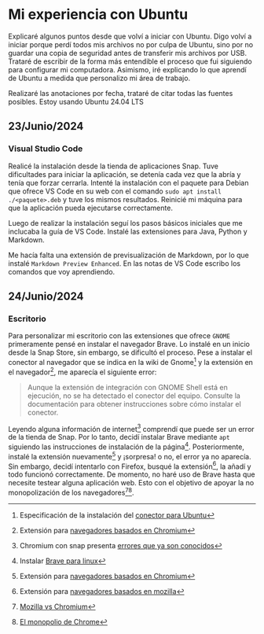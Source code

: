 # Mi experiencia con Ubuntu  

Explicaré algunos puntos desde que volví a iniciar con Ubuntu. Digo volví a iniciar porque perdí todos mis archivos no por culpa de Ubuntu, sino por no guardar una copia de seguridad antes de transferir mis archivos por USB.<br>
Trataré de escribir de la forma más entendible el proceso que fui siguiendo para configurar mi computadora. Asimismo, iré explicando lo que aprendí de Ubuntu a medida que personalizo mi área de trabajo. 

Realizaré las anotaciones por fecha, trataré de citar todas las fuentes posibles. Estoy usando Ubuntu 24.04 LTS

## 23/Junio/2024

### Visual Studio Code

Realicé la instalación desde la tienda de aplicaciones Snap. Tuve dificultades para iniciar la aplicación, se detenía cada vez que la abría y tenía que forzar cerrarla. Intenté la instalación con el paquete para Debian que ofrece VS Code en su web con el comando `sudo apt install ./<paquete>.deb` y tuve los mismos resultados. Reinicié mi máquina para que la aplicación pueda ejecutarse correctamente.

Luego de realizar la instalación seguí los pasos básicos iniciales que me inclucaba la guía de VS Code. Instalé las extensiones para Java, Python y Markdown.

Me hacía falta una extensión de previsualización de Markdown, por lo que instalé `Markdown Preview Enhanced`. En las notas de VS Code escribo los comandos que voy aprendiendo.


## 24/Junio/2024

### Escritorio

Para personalizar mi escritorio con las extensiones que ofrece `GNOME` primeramente pensé en instalar el navegador Brave. Lo instalé en un inicio desde la Snap Store, sin embargo, se dificultó el proceso. Pese a instalar el conector al navegador que se indica en la wiki de Gnome[^1] y la extensión en el navegador[^2], me aparecía el siguiente error:

> Aunque la extensión de integración con GNOME Shell está en ejecución, no se ha detectado el conector del equipo. Consulte la documentación para obtener instrucciones sobre cómo instalar el conector.

Leyendo alguna información de internet[^3] comprendí que puede ser un error de la tienda de Snap. Por lo tanto, decidí instalar Brave mediante `apt` siguiendo las instrucciones de instalación de la página[^4]. Posteriormente, instalé la extensión nuevamente[^2] y ¡sorpresa! o no, el error ya no aparecía. Sin embargo, decidí intentarlo con Firefox, busqué la extensión[^5], la añadí y todo funcionó correctamente. De momento, no haré uso de Brave hasta que necesite testear alguna aplicación web. Esto con el objetivo de apoyar la no monopolización de los navegadores[^6][^7].

[^1]: Especificación de la instalación del [conector para Ubuntu](https://gnome.pages.gitlab.gnome.org/gnome-browser-integration/pages/installation-guide.html#ubuntu_linux)
[^2]: Extensión para [navegadores basados en Chromium](https://chromewebstore.google.com/detail/integraci%C3%B3n-con-gnome-she/gphhapmejobijbbhgpjhcjognlahblep?hl=es)
[^3]: Chromium con snap presenta [errores que ya son conocidos](https://www.enmimaquinafunciona.com/pregunta/163717/aunque-la-extension-de-integracion-de-gnome-shell-se-esta-ejecutando-no-se-detecta-el-conector-nativo-del-host)
[^4]: Instalar [Brave para linux](https://brave.com/linux/)
[^5]: Extensión para [navegadores basados en mozilla](https://addons.mozilla.org/es/firefox/addon/gnome-shell-integration/?utm_source=|addons.mozilla.org&utm_medium=referral&utm_content=search)
[^6]: [Mozilla vs Chromium](https://www.threads.net/@midu.dev/post/CubeQI5gajh?hl=es)
[^7]: [El monopolio de Chrome](https://www.google.com/url?sa=t&source=web&rct=j&opi=89978449&url=https://www.lavanguardia.com/tecnologia/20190529/462555222714/google-chrome-monopolio.html&ved=2ahUKEwj_h8Tbt_WGAxVvBLkGHa5kCn4QFnoECB4QAQ&usg=AOvVaw15I32fwnC36MflPqEV0WX3)
